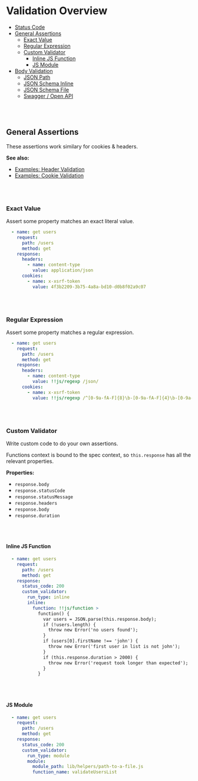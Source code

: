 # Validation Overview

- [Status Code](/docs/response-validation/status-code)
- [General Assertions](#general-assertions)
    - [Exact Value](#exact-value)
    - [Regular Expression](#regular-expression)
    - [Custom Validator](#custom-validator)
        - [Inline JS Function](#inline-js-function)
        - [JS Module](#js-module)
- [Body Validation](/docs/response-balidation/body/overview)
    - [JSON Path](/docs/response-validation/body/json-path)
    - [JSON Schema Inline](/docs/response-validation/body/json-schema-inline)
    - [JSON Schema File](/docs/response-validation/body/json-schema-file)
    - [Swagger / Open API](/docs/response-validation/body/swagger-open-api)


<br><br>

## General Assertions

These assertions work similary for cookies & headers.

**See also:**

- [Examples: Header Validation](https://github.com/matmar10/rest-ez/blob/master/test/cli/src/suites/headers.suite.yaml)
- [Examples: Cookie Validation](https://github.com/matmar10/rest-ez/blob/master/test/cli/src/suites/cookies.suite.yml)

<br><br>

### Exact Value

Assert some property matches an exact literal value.

```yaml
  - name: get users
    request:
      path: /users
      method: get
    response:
      headers:
        - name: content-type
          value: application/json
      cookies:
        - name: x-xsrf-token
          value: 4f3b2209-3b75-4a8a-bd10-d0b8f02a9c07
```

<br><br>

### Regular Expression

Assert some property matches a regular expression.

```yaml
  - name: get users
    request:
      path: /users
      method: get
    response:
      headers:
        - name: content-type
          value: !!js/regexp /json/
      cookies:
        - name: x-xsrf-token
          value: !!js/regexp /^[0-9a-fA-F]{8}\b-[0-9a-fA-F]{4}\b-[0-9a-fA-F]{4}\b-[0-9a-fA-F]{4}\b-[0-9a-fA-F]{12}$/
```

<br><br>

### Custom Validator

Write custom code to do your own assertions.

Functions context is bound to the spec context, so `this.response` has all the relevant properties.

**Properties:**

- `response.body`
- `response.statusCode`
- `response.statusMessage`
- `response.headers`
- `response.body`
- `response.duration`

<br><br>

#### Inline JS Function

```yaml
  - name: get users
    request:
      path: /users
      method: get
    response:
      status_code: 200
      custom_validator:
        run_type: inline
        inline:
          function: !!js/function >
            function() {
              var users = JSON.parse(this.response.body);
              if (!users.length) {
                throw new Error('no users found');
              }
              if (users[0].firstName !== 'john') {
                throw new Error('first user in list is not john');
              }
              if (this.response.duration > 2000) {
                throw new Error('request took longer than expected');
              }
            }
```

<br><br>

#### JS Module

```yaml
  - name: get users
    request:
      path: /users
      method: get
    response:
      status_code: 200
      custom_validator:
        run_type: module
        module:
          module_path: lib/helpers/path-to-a-file.js
          function_name: validateUsersList
```

<br><br>
